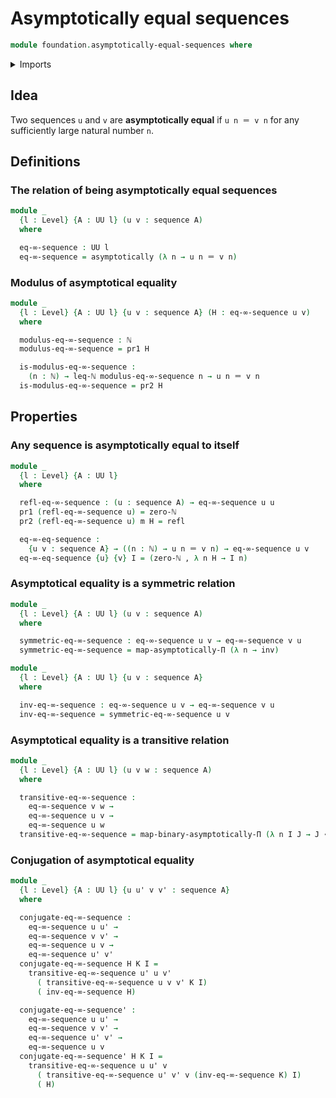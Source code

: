 # Asymptotically equal sequences

```agda
module foundation.asymptotically-equal-sequences where
```

<details><summary>Imports</summary>

```agda
open import elementary-number-theory.inequality-natural-numbers
open import elementary-number-theory.maximum-natural-numbers
open import elementary-number-theory.natural-numbers

open import foundation.asymptotical-dependent-sequences
open import foundation.dependent-pair-types
open import foundation.functoriality-dependent-pair-types
open import foundation.identity-types
open import foundation.sequences
open import foundation.universe-levels

open import foundation-core.function-types
```

</details>

## Idea

Two sequences `u` and `v` are **asymptotically equal** if `u n ＝ v n` for any
sufficiently large natural number `n`.

## Definitions

### The relation of being asymptotically equal sequences

```agda
module _
  {l : Level} {A : UU l} (u v : sequence A)
  where

  eq-∞-sequence : UU l
  eq-∞-sequence = asymptotically (λ n → u n ＝ v n)
```

### Modulus of asymptotical equality

```agda
module _
  {l : Level} {A : UU l} {u v : sequence A} (H : eq-∞-sequence u v)
  where

  modulus-eq-∞-sequence : ℕ
  modulus-eq-∞-sequence = pr1 H

  is-modulus-eq-∞-sequence :
    (n : ℕ) → leq-ℕ modulus-eq-∞-sequence n → u n ＝ v n
  is-modulus-eq-∞-sequence = pr2 H
```

## Properties

### Any sequence is asymptotically equal to itself

```agda
module _
  {l : Level} {A : UU l}
  where

  refl-eq-∞-sequence : (u : sequence A) → eq-∞-sequence u u
  pr1 (refl-eq-∞-sequence u) = zero-ℕ
  pr2 (refl-eq-∞-sequence u) m H = refl

  eq-∞-eq-sequence :
    {u v : sequence A} → ((n : ℕ) → u n ＝ v n) → eq-∞-sequence u v
  eq-∞-eq-sequence {u} {v} I = (zero-ℕ , λ n H → I n)
```

### Asymptotical equality is a symmetric relation

```agda
module _
  {l : Level} {A : UU l} (u v : sequence A)
  where

  symmetric-eq-∞-sequence : eq-∞-sequence u v → eq-∞-sequence v u
  symmetric-eq-∞-sequence = map-asymptotically-Π (λ n → inv)

module _
  {l : Level} {A : UU l} {u v : sequence A}
  where

  inv-eq-∞-sequence : eq-∞-sequence u v → eq-∞-sequence v u
  inv-eq-∞-sequence = symmetric-eq-∞-sequence u v
```

### Asymptotical equality is a transitive relation

```agda
module _
  {l : Level} {A : UU l} (u v w : sequence A)
  where

  transitive-eq-∞-sequence :
    eq-∞-sequence v w →
    eq-∞-sequence u v →
    eq-∞-sequence u w
  transitive-eq-∞-sequence = map-binary-asymptotically-Π (λ n I J → J ∙ I)
```

### Conjugation of asymptotical equality

```agda
module _
  {l : Level} {A : UU l} {u u' v v' : sequence A}
  where

  conjugate-eq-∞-sequence :
    eq-∞-sequence u u' →
    eq-∞-sequence v v' →
    eq-∞-sequence u v →
    eq-∞-sequence u' v'
  conjugate-eq-∞-sequence H K I =
    transitive-eq-∞-sequence u' u v'
      ( transitive-eq-∞-sequence u v v' K I)
      ( inv-eq-∞-sequence H)

  conjugate-eq-∞-sequence' :
    eq-∞-sequence u u' →
    eq-∞-sequence v v' →
    eq-∞-sequence u' v' →
    eq-∞-sequence u v
  conjugate-eq-∞-sequence' H K I =
    transitive-eq-∞-sequence u u' v
      ( transitive-eq-∞-sequence u' v' v (inv-eq-∞-sequence K) I)
      ( H)
```
